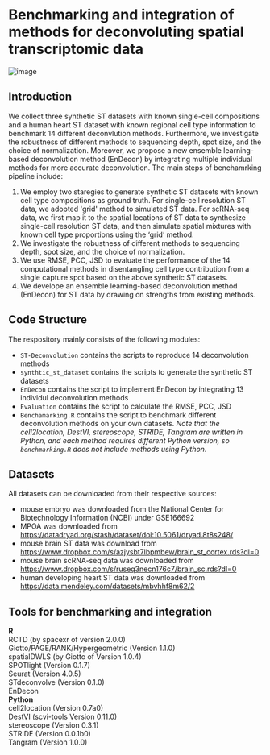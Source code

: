 # Benchmarking and integration of methods for deconvoluting spatial transcriptomic data

![image](https://github.com/SunXQlab/ST-deconvoulution/blob/main/figure1-framework_v2.jpg)

## Introduction

We collect three synthetic ST datasets with known single-cell compositions and a human heart ST dataset with known regional cell type information
to benchmark 14 different deconvlution methods. Furthermore, we investigate the robustness of different methods to sequencing depth, spot size, and 
the choice of normalization. Moreover, we propose a new ensemble learning-based deconvolution method (EnDecon) by integrating multiple individual 
methods for more accurate deconvolution.
The main steps of benchamrking pipeline include: 
1) We employ two staregies to generate synthetic ST datasets with known cell type compositions as ground truth. For single-cell resolution ST data, we adopted 'grid' method to simulated ST data. For scRNA-seq data, we first map it to the spatial locations of ST data to synthesize single-cell resolution ST data, and then simulate spatial mixtures with known cell type proportions using the ‘grid’ method.<br> 
2) We investigate the robustness of different methods to sequencing depth, spot size, and the choice of normalization.<br> 
3) We use RMSE, PCC, JSD to evaluate the performance of the 14 computational methods in disentangling cell type contribution from a single capture spot based on the above synthetic ST datasets.<br>
4) We develope an ensemble learning-based deconvolution method (EnDecon) for ST data by drawing on strengths from existing methods.<br> 

## Code Structure
The respository mainly consists of the following modules:
* `ST-Deconvolution` contains the scripts to reproduce 14 deconvolution methods
* `synthtic_st_dataset` contains the scripts to generate the synthetic ST datasets
* `EnDecon` contains the script to implement EnDecon by integrating 13 individul deconvolution methods
* `Evaluation` contains the script to calculate the RMSE, PCC, JSD
* `Benchamarking.R` contains the script to benchmark different deconvolution methods on your own datasets. 
*Note that the cell2location, DestVI, stereoscope, STRIDE, Tangram are written in Python, and each method requires different Python version, so `benchmarking.R` does not include methods using Python.* 

## Datasets
All datasets can be downloaded from their respective sources:<br>
* mouse embryo was downloaded from the National Center for Biotechnology Information (NCBI) under GSE166692<br>
* MPOA was downloaded from https://datadryad.org/stash/dataset/doi:10.5061/dryad.8t8s248/<br>
* mouse brain ST data was download from https://www.dropbox.com/s/azjysbt7lbpmbew/brain_st_cortex.rds?dl=0 <br>
* mouse brain scRNA-seq data was downloaded from https://www.dropbox.com/s/ruseq3necn176c7/brain_sc.rds?dl=0<br>
* human developing heart ST data was downloaded from https://data.mendeley.com/datasets/mbvhhf8m62/2<br>

## Tools for benchmarking and integration
**R**<br>
RCTD (by spacexr of version 2.0.0)<br>
Giotto/PAGE/RANK/Hypergeometric (Version 1.1.0)<br>
spatialDWLS (by Giotto of Version 1.0.4)<br>
SPOTlight (Version 0.1.7)<br>
Seurat (Version 4.0.5)<br>
STdeconvolve (Version 0.1.0)<br>
EnDecon<br>
**Python**<br>
cell2location (Version 0.7a0)<br>
DestVI (scvi-tools Version 0.11.0)<br>
stereoscope (Version 0.3.1)<br>
STRIDE (Version 0.0.1b0)<br>
Tangram (Version 1.0.0)<br>





